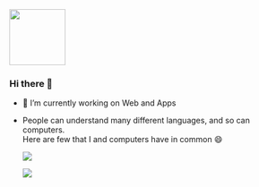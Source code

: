<div id="header" >
  <img src="https://media.giphy.com/media/M9gbBd9nbDrOTu1Mqx/giphy.gif" width="100"/>
</div>

### Hi there 👋

- 🔭 I’m currently working on Web and Apps
- People can understand many different languages, and so can computers.                                                                                                 
  Here are few that I and  computers have in common :smile:
  
  <img src="https://github-readme-stats.vercel.app/api/top-langs?username=poudelnarayan&show_icons=true&layout=compact"/><br>
  
  
  <img src="https://github-readme-streak-stats.herokuapp.com/?user=poudelnarayan"/>
  
 
 
     
 

<!--
**poudelnarayan/poudelnarayan** is a ✨ _special_ ✨ repository because its `README.md` (this file) appears on your GitHub profile.

Here are some ideas to get you started:


- 🌱 I’m currently learning ...
- 👯 I’m looking to collaborate on ...
- 🤔 I’m looking for help with ...
- 💬 Ask me about ...
- 📫 How to reach me: ...
- 😄 Pronouns: ...
- ⚡ Fun fact: ...
-->
